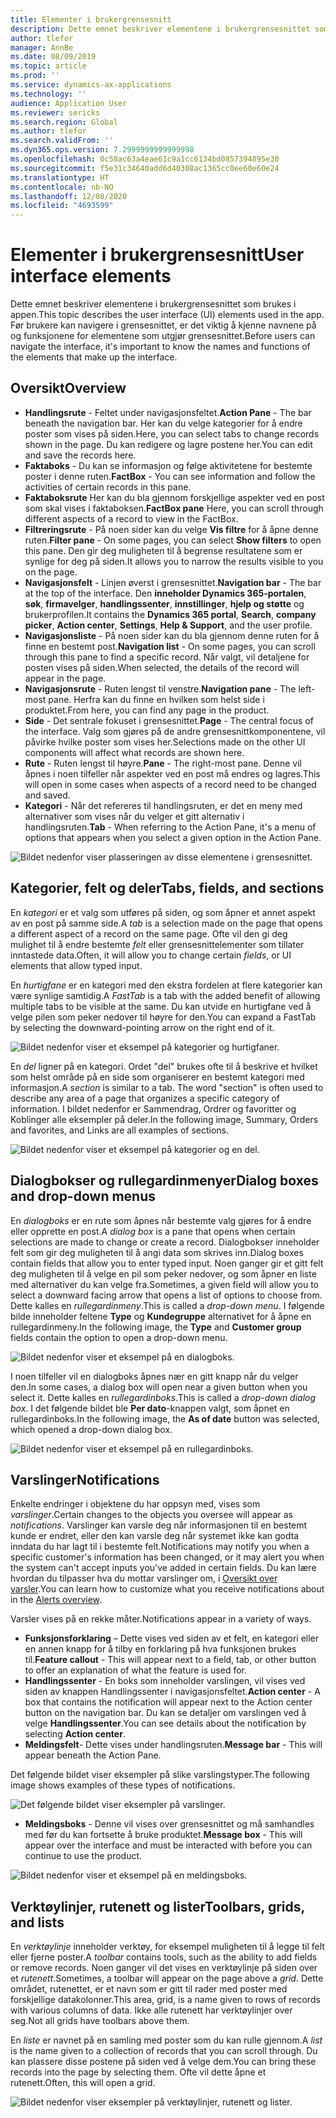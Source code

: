 ```yaml
---
title: Elementer i brukergrensesnitt
description: Dette emnet beskriver elementene i brukergrensesnittet som brukes i appen.
author: tlefor
manager: AnnBe
ms.date: 08/09/2019
ms.topic: article
ms.prod: ''
ms.service: dynamics-ax-applications
ms.technology: ''
audience: Application User
ms.reviewer: sericks
ms.search.region: Global
ms.author: tlefor
ms.search.validFrom: ''
ms.dyn365.ops.version: 7.2999999999999998
ms.openlocfilehash: 0c58ac63a4eae61c9a1cc6134bd0857394895e30
ms.sourcegitcommit: f5e31c34640add6d40308ac1365cc0ee60e60e24
ms.translationtype: HT
ms.contentlocale: nb-NO
ms.lasthandoff: 12/08/2020
ms.locfileid: "4693599"
---
```

# <a name="user-interface-elements"></a><span data-ttu-id="42d31-103">Elementer i brukergrensesnitt</span><span class="sxs-lookup"><span data-stu-id="42d31-103">User interface elements</span></span>

<span data-ttu-id="42d31-104">Dette emnet beskriver elementene i brukergrensesnittet som brukes i appen.</span><span class="sxs-lookup"><span data-stu-id="42d31-104">This topic describes the user interface (UI) elements used in the app.</span></span> <span data-ttu-id="42d31-105">Før brukere kan navigere i grensesnittet, er det viktig å kjenne navnene på og funksjonene for elementene som utgjør grensesnittet.</span><span class="sxs-lookup"><span data-stu-id="42d31-105">Before users can navigate the interface, it's important to know the names and functions of the elements that make up the interface.</span></span>

## <a name="overview"></a><span data-ttu-id="42d31-106">Oversikt</span><span class="sxs-lookup"><span data-stu-id="42d31-106">Overview</span></span>

- <span data-ttu-id="42d31-107">**Handlingsrute** - Feltet under navigasjonsfeltet.</span><span class="sxs-lookup"><span data-stu-id="42d31-107">**Action Pane** - The bar beneath the navigation bar.</span></span> <span data-ttu-id="42d31-108">Her kan du velge kategorier for å endre poster som vises på siden.</span><span class="sxs-lookup"><span data-stu-id="42d31-108">Here, you can select tabs to change records shown in the page.</span></span> <span data-ttu-id="42d31-109">Du kan redigere og lagre postene her.</span><span class="sxs-lookup"><span data-stu-id="42d31-109">You can edit and save the records here.</span></span>  
- <span data-ttu-id="42d31-110">**Faktaboks** - Du kan se informasjon og følge aktivitetene for bestemte poster i denne ruten.</span><span class="sxs-lookup"><span data-stu-id="42d31-110">**FactBox** - You can see information and follow the activities of certain records in this pane.</span></span>  
- <span data-ttu-id="42d31-111">**Faktaboksrute** Her kan du bla gjennom forskjellige aspekter ved en post som skal vises i faktaboksen.</span><span class="sxs-lookup"><span data-stu-id="42d31-111">**FactBox pane** Here, you can scroll through different aspects of a record to view in the FactBox.</span></span>  
- <span data-ttu-id="42d31-112">**Filtreringsrute** - På noen sider kan du velge **Vis filtre** for å åpne denne ruten.</span><span class="sxs-lookup"><span data-stu-id="42d31-112">**Filter pane** - On some pages, you can select **Show filters** to open this pane.</span></span> <span data-ttu-id="42d31-113">Den gir deg muligheten til å begrense resultatene som er synlige for deg på siden.</span><span class="sxs-lookup"><span data-stu-id="42d31-113">It allows you to narrow the results visible to you on the page.</span></span>  
- <span data-ttu-id="42d31-114">**Navigasjonsfelt** - Linjen øverst i grensesnittet.</span><span class="sxs-lookup"><span data-stu-id="42d31-114">**Navigation bar** - The bar at the top of the interface.</span></span> <span data-ttu-id="42d31-115">Den **inneholder Dynamics 365-portalen**, **søk**, **firmavelger**, **handlingssenter**, **innstillinger**, **hjelp og støtte** og brukerprofilen.</span><span class="sxs-lookup"><span data-stu-id="42d31-115">It contains the **Dynamics 365 portal**, **Search**, **company picker**, **Action center**, **Settings**, **Help & Support**, and the user profile.</span></span>  
- <span data-ttu-id="42d31-116">**Navigasjonsliste** - På noen sider kan du bla gjennom denne ruten for å finne en bestemt post.</span><span class="sxs-lookup"><span data-stu-id="42d31-116">**Navigation list** - On some pages, you can scroll through this pane to find a specific record.</span></span> <span data-ttu-id="42d31-117">Når valgt, vil detaljene for posten vises på siden.</span><span class="sxs-lookup"><span data-stu-id="42d31-117">When selected, the details of the record will appear in the page.</span></span>  
- <span data-ttu-id="42d31-118">**Navigasjonsrute** - Ruten lengst til venstre.</span><span class="sxs-lookup"><span data-stu-id="42d31-118">**Navigation pane** - The left-most pane.</span></span> <span data-ttu-id="42d31-119">Herfra kan du finne en hvilken som helst side i produktet.</span><span class="sxs-lookup"><span data-stu-id="42d31-119">From here, you can find any page in the product.</span></span>  
- <span data-ttu-id="42d31-120">**Side** - Det sentrale fokuset i grensesnittet.</span><span class="sxs-lookup"><span data-stu-id="42d31-120">**Page** - The central focus of the interface.</span></span> <span data-ttu-id="42d31-121">Valg som gjøres på de andre grensesnittkomponentene, vil påvirke hvilke poster som vises her.</span><span class="sxs-lookup"><span data-stu-id="42d31-121">Selections made on the other UI components will affect what records are shown here.</span></span>  
- <span data-ttu-id="42d31-122">**Rute** - Ruten lengst til høyre.</span><span class="sxs-lookup"><span data-stu-id="42d31-122">**Pane** - The right-most pane.</span></span> <span data-ttu-id="42d31-123">Denne vil åpnes i noen tilfeller når aspekter ved en post må endres og lagres.</span><span class="sxs-lookup"><span data-stu-id="42d31-123">This will open in some cases when aspects of a record need to be changed and saved.</span></span>  
- <span data-ttu-id="42d31-124">**Kategori** - Når det refereres til handlingsruten, er det en meny med alternativer som vises når du velger et gitt alternativ i handlingsruten.</span><span class="sxs-lookup"><span data-stu-id="42d31-124">**Tab** - When referring to the Action Pane, it's a menu of options that appears when you select a given option in the Action Pane.</span></span>  

![Bildet nedenfor viser plasseringen av disse elementene i grensesnittet.](media/user-interface-01.png)

## <a name="tabs-fields-and-sections"></a><span data-ttu-id="42d31-126">Kategorier, felt og deler</span><span class="sxs-lookup"><span data-stu-id="42d31-126">Tabs, fields, and sections</span></span>

<span data-ttu-id="42d31-127">En *kategori* er et valg som utføres på siden, og som åpner et annet aspekt av en post på samme side.</span><span class="sxs-lookup"><span data-stu-id="42d31-127">A *tab* is a selection made on the page that opens a different aspect of a record on the same page.</span></span> <span data-ttu-id="42d31-128">Ofte vil den gi deg mulighet til å endre bestemte *felt* eller grensesnittelementer som tillater inntastede data.</span><span class="sxs-lookup"><span data-stu-id="42d31-128">Often, it will allow you to change certain *fields*, or UI elements that allow typed input.</span></span> 

<span data-ttu-id="42d31-129">En *hurtigfane* er en kategori med den ekstra fordelen at flere kategorier kan være synlige samtidig.</span><span class="sxs-lookup"><span data-stu-id="42d31-129">A *FastTab* is a tab with the added benefit of allowing multiple tabs to be visible at the same.</span></span> <span data-ttu-id="42d31-130">Du kan utvide en hurtigfane ved å velge pilen som peker nedover til høyre for den.</span><span class="sxs-lookup"><span data-stu-id="42d31-130">You can expand a FastTab by selecting the downward-pointing arrow on the right end of it.</span></span>

![Bildet nedenfor viser et eksempel på kategorier og hurtigfaner.](media/user-interface-02.png)

<span data-ttu-id="42d31-132">En *del* ligner på en kategori. Ordet "del" brukes ofte til å beskrive et hvilket som helst område på en side som organiserer en bestemt kategori med informasjon.</span><span class="sxs-lookup"><span data-stu-id="42d31-132">A *section* is similar to a tab. The word "section" is often used to describe any area of a page that organizes a specific category of information.</span></span> <span data-ttu-id="42d31-133">I bildet nedenfor er Sammendrag, Ordrer og favoritter og Koblinger alle eksempler på deler.</span><span class="sxs-lookup"><span data-stu-id="42d31-133">In the following image, Summary, Orders and favorites, and Links are all examples of sections.</span></span>

![Bildet nedenfor viser et eksempel på kategorier og en del.](media/user-interface-03.png)

## <a name="dialog-boxes-and-drop-down-menus"></a><span data-ttu-id="42d31-135">Dialogbokser og rullegardinmenyer</span><span class="sxs-lookup"><span data-stu-id="42d31-135">Dialog boxes and drop-down menus</span></span>

<span data-ttu-id="42d31-136">En *dialogboks* er en rute som åpnes når bestemte valg gjøres for å endre eller opprette en post.</span><span class="sxs-lookup"><span data-stu-id="42d31-136">A *dialog box* is a pane that opens when certain selections are made to change or create a record.</span></span> <span data-ttu-id="42d31-137">Dialogbokser inneholder felt som gir deg muligheten til å angi data som skrives inn.</span><span class="sxs-lookup"><span data-stu-id="42d31-137">Dialog boxes contain fields that allow you to enter typed input.</span></span> <span data-ttu-id="42d31-138">Noen ganger gir et gitt felt deg muligheten til å velge en pil som peker nedover, og som åpner en liste med alternativer du kan velge fra.</span><span class="sxs-lookup"><span data-stu-id="42d31-138">Sometimes, a given field will allow you to select a downward facing arrow that opens a list of options to choose from.</span></span> <span data-ttu-id="42d31-139">Dette kalles en *rullegardinmeny*.</span><span class="sxs-lookup"><span data-stu-id="42d31-139">This is called a *drop-down menu*.</span></span> <span data-ttu-id="42d31-140">I følgende bilde inneholder feltene **Type** og **Kundegruppe** alternativet for å åpne en rullegardinmeny.</span><span class="sxs-lookup"><span data-stu-id="42d31-140">In the following image, the **Type** and **Customer group** fields contain the option to open a drop-down menu.</span></span>

![Bildet nedenfor viser et eksempel på en dialogboks.](media/user-interface-04.png)

<span data-ttu-id="42d31-142">I noen tilfeller vil en dialogboks åpnes nær en gitt knapp når du velger den.</span><span class="sxs-lookup"><span data-stu-id="42d31-142">In some cases, a dialog box will open near a given button when you select it.</span></span> <span data-ttu-id="42d31-143">Dette kalles en *rullegardinboks*.</span><span class="sxs-lookup"><span data-stu-id="42d31-143">This is called a *drop-down dialog box*.</span></span> <span data-ttu-id="42d31-144">I det følgende bildet ble **Per dato**-knappen valgt, som åpnet en rullegardinboks.</span><span class="sxs-lookup"><span data-stu-id="42d31-144">In the following image, the **As of date** button was selected, which opened a drop-down dialog box.</span></span>

![Bildet nedenfor viser et eksempel på en rullegardinboks.](media/user-interface-05.png)

## <a name="notifications"></a><span data-ttu-id="42d31-146">Varslinger</span><span class="sxs-lookup"><span data-stu-id="42d31-146">Notifications</span></span>

<span data-ttu-id="42d31-147">Enkelte endringer i objektene du har oppsyn med, vises som *varslinger*.</span><span class="sxs-lookup"><span data-stu-id="42d31-147">Certain changes to the objects you oversee will appear as *notifications*.</span></span> <span data-ttu-id="42d31-148">Varslinger kan varsle deg når informasjonen til en bestemt kunde er endret, eller den kan varsle deg når systemet ikke kan godta inndata du har lagt til i bestemte felt.</span><span class="sxs-lookup"><span data-stu-id="42d31-148">Notifications may notify you when a specific customer's information has been changed, or it may alert you when the system can't accept inputs you've added in certain fields.</span></span> <span data-ttu-id="42d31-149">Du kan lære hvordan du tilpasser hva du mottar varslinger om, i [Oversikt over varsler](../get-started/alerts-overview.md).</span><span class="sxs-lookup"><span data-stu-id="42d31-149">You can learn how to customize what you receive notifications about in the [Alerts overview](../get-started/alerts-overview.md).</span></span>

<span data-ttu-id="42d31-150">Varsler vises på en rekke måter.</span><span class="sxs-lookup"><span data-stu-id="42d31-150">Notifications appear in a variety of ways.</span></span>
- <span data-ttu-id="42d31-151">**Funksjonsforklaring** – Dette vises ved siden av et felt, en kategori eller en annen knapp for å tilby en forklaring på hva funksjonen brukes til.</span><span class="sxs-lookup"><span data-stu-id="42d31-151">**Feature callout** - This will appear next to a field, tab, or other button to offer an explanation of what the feature is used for.</span></span> 
- <span data-ttu-id="42d31-152">**Handlingssenter** - En boks som inneholder varslingen, vil vises ved siden av knappen Handlingssenter i navigasjonsfeltet.</span><span class="sxs-lookup"><span data-stu-id="42d31-152">**Action center** - A box that contains the notification will appear next to the Action center button on the navigation bar.</span></span> <span data-ttu-id="42d31-153">Du kan se detaljer om varslingen ved å velge **Handlingssenter**.</span><span class="sxs-lookup"><span data-stu-id="42d31-153">You can see details about the notification by selecting **Action center**.</span></span>  
- <span data-ttu-id="42d31-154">**Meldingsfelt**- Dette vises under handlingsruten.</span><span class="sxs-lookup"><span data-stu-id="42d31-154">**Message bar** - This will appear beneath the Action Pane.</span></span>  

<span data-ttu-id="42d31-155">Det følgende bildet viser eksempler på slike varslingstyper.</span><span class="sxs-lookup"><span data-stu-id="42d31-155">The following image shows examples of these types of notifications.</span></span>

![Det følgende bildet viser eksempler på varslinger.](media/user-interface-06.png)

- <span data-ttu-id="42d31-157">**Meldingsboks** - Denne vil vises over grensesnittet og må samhandles med før du kan fortsette å bruke produktet.</span><span class="sxs-lookup"><span data-stu-id="42d31-157">**Message box** - This will appear over the interface and must be interacted with before you can continue to use the product.</span></span>  

![Bildet nedenfor viser et eksempel på en meldingsboks.](media/user-interface-07.png)

## <a name="toolbars-grids-and-lists"></a><span data-ttu-id="42d31-159">Verktøylinjer, rutenett og lister</span><span class="sxs-lookup"><span data-stu-id="42d31-159">Toolbars, grids, and lists</span></span>

<span data-ttu-id="42d31-160">En *verktøylinje* inneholder verktøy, for eksempel muligheten til å legge til felt eller fjerne poster.</span><span class="sxs-lookup"><span data-stu-id="42d31-160">A *toolbar* contains tools, such as the ability to add fields or remove records.</span></span> <span data-ttu-id="42d31-161">Noen ganger vil det vises en verktøylinje på siden over et *rutenett*.</span><span class="sxs-lookup"><span data-stu-id="42d31-161">Sometimes, a toolbar will appear on the page above a *grid*.</span></span> <span data-ttu-id="42d31-162">Dette området, rutenettet, er et navn som er gitt til rader med poster med forskjellige datakolonner.</span><span class="sxs-lookup"><span data-stu-id="42d31-162">This area, grid, is a name given to rows of records with various columns of data.</span></span> <span data-ttu-id="42d31-163">Ikke alle rutenett har verktøylinjer over seg.</span><span class="sxs-lookup"><span data-stu-id="42d31-163">Not all grids have toolbars above them.</span></span>

<span data-ttu-id="42d31-164">En *liste* er navnet på en samling med poster som du kan rulle gjennom.</span><span class="sxs-lookup"><span data-stu-id="42d31-164">A *list* is the name given to a collection of records that you can scroll through.</span></span> <span data-ttu-id="42d31-165">Du kan plassere disse postene på siden ved å velge dem.</span><span class="sxs-lookup"><span data-stu-id="42d31-165">You can bring these records into the page by selecting them.</span></span> <span data-ttu-id="42d31-166">Ofte vil dette åpne et rutenett.</span><span class="sxs-lookup"><span data-stu-id="42d31-166">Often, this will open a grid.</span></span>

![Bildet nedenfor viser eksempler på verktøylinjer, rutenett og lister.](media/user-interface-08.png)
